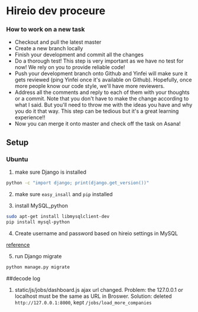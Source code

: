 Hireio dev proceure
================

### How to work on a new task

* Checkout and pull the latest master
* Create a new branch locally
* Finish your development and commit all the changes
* Do a thorough test! This step is very important as we have no test for now! We rely on you to provide reliable code!
* Push your development branch onto Github and Yinfei will make sure it gets reviewed (ping Yinfei once it's available on Github). Hopefully, once more people know our code style, we'll have more reviewers.
* Address all the comments and reply to each of them with your thoughts or a commit. Note that you don't have to make the change according to what I said. But you'll need to throw me with the ideas you have and why you do it that way. This step can be tedious but it's a great learning experience!!
* Now you can merge it onto master and check off the task on Asana!

## Setup

### Ubuntu

1. make sure Django is installed

```bash
python -c "import django; print(django.get_version())"
```

2. make sure `easy_insall` and `pip` installed

3. install MySQL_python

```bash
sudo apt-get install libmysqlclient-dev
pip install mysql-python
```

4. Create username and password based on hireio settings in MySQL

[reference](https://dev.mysql.com/doc/refman/5.1/en/adding-users.html)

5. run Django migrate

```bash
python manage.py migrate
```

##decode log

1. static/js/jobs/dashboard.js
ajax url changed. 
Problem: the 127.0.0.1 or localhost must be the same as URL in Broswer.
Solution: deleted `http://127.0.0.1:8000`, kept `/jobs/load_more_companies`
